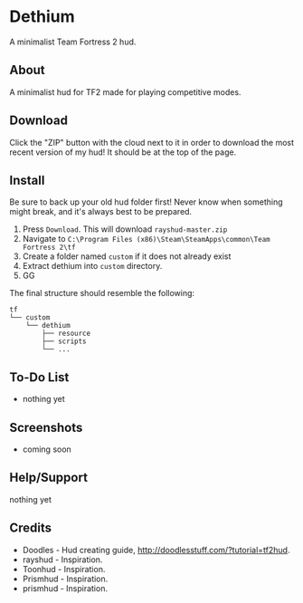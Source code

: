 Dethium
=======

A minimalist Team Fortress 2 hud.

About
-------

A minimalist hud for TF2 made for playing competitive modes.

Download
--------

Click the "ZIP" button with the cloud next to it in order to download the most recent version of my hud! It should be at the top of the page. 

Install
--------

Be sure to back up your old hud folder first! Never know when something might break, and it's always best to be prepared.

1. Press `Download`. This will download `rayshud-master.zip`
2. Navigate to `C:\Program Files (x86)\Steam\SteamApps\common\Team Fortress 2\tf`
3. Create a folder named `custom` if it does not already exist
4. Extract dethium into `custom` directory.
5. GG

The final structure should resemble the following:
```
tf
└── custom
    └── dethium
        ├── resource
        ├── scripts
        └── ...
```



To-Do List
--------

* nothing yet

Screenshots
--------
* coming soon

Help/Support
--------

nothing yet

Credits
--------


* Doodles   - Hud creating guide, http://doodlesstuff.com/?tutorial=tf2hud. 
* rayshud   - Inspiration.
* Toonhud   - Inspiration.
* Prismhud  - Inspiration.
* prismhud  - Inspiration.




